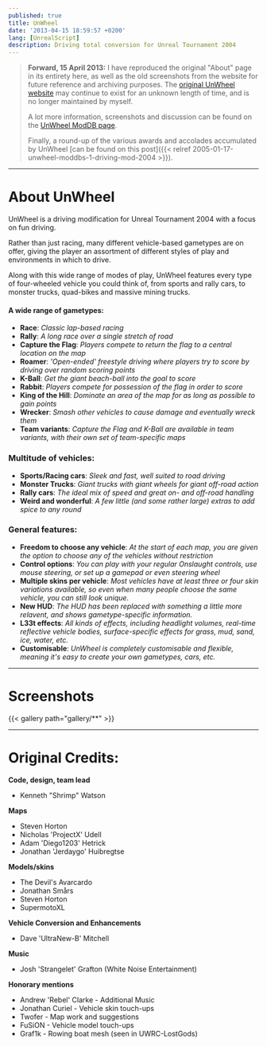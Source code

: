 ```yaml
---
published: true
title: UnWheel
date: '2013-04-15 18:59:57 +0200'
lang: [UnrealScript]
description: Driving total conversion for Unreal Tournament 2004
---
```


> **Forward, 15 April 2013:** I have reproduced the original "About" page
> in its entirety here, as well as the old screenshots from the website
> for future reference and archiving purposes. The [original UnWheel
> website](http://unwheel.beyondunreal.com) may continue to exist for an
> unknown length of time, and is no longer maintained by myself.
> 
> A lot more information, screenshots and discussion can be found on the
> [UnWheel ModDB page](http://www.moddb.com/mods/unwheel).
> 
> Finally, a round-up of the various awards and accolades accumulated by
> UnWheel [can be found on this post]({{< relref 2005-01-17-unwheel-moddbs-1-driving-mod-2004 >}}).

-----

# About UnWheel

UnWheel is a driving modification for Unreal Tournament 2004 with a
focus on fun driving.

Rather than just racing, many different vehicle-based gametypes are on
offer, giving the player an assortment of different styles of play and
environments in which to drive.

Along with this wide range of modes of play, UnWheel features every type
of four-wheeled vehicle you could think of, from sports and rally cars,
to monster trucks, quad-bikes and massive mining trucks.

#### A wide range of gametypes:

-   **Race**:
    *Classic lap-based racing*
-   **Rally**:
    *A long race over a single stretch of road*
-   **Capture the Flag**:
    *Players compete to return the flag to a central location on the
    map*
-   **Roamer**:
    *'Open-ended' freestyle driving where players try to score by
    driving over random scoring points*
-   **K-Ball**:
    *Get the giant beach-ball into the goal to score*
-   **Rabbit**:
    *Players compete for possession of the flag in order to score*
-   **King of the Hill**: 
    *Dominate an area of the map for as long as possible to gain points*
-   **Wrecker**:
    *Smash other vehicles to cause damage and eventually wreck them*
-   **Team variants**: 
    *Capture the Flag and K-Ball are available in team variants, with
    their own set of team-specific maps*

### Multitude of vehicles:

-   **Sports/Racing cars**:
    *Sleek and fast, well suited to road driving*
-   **Monster Trucks**:
    *Giant trucks with giant wheels for giant off-road action*
-   **Rally cars**:
    *The ideal mix of speed and great on- and off-road handling*
-   **Weird and wonderful**:
    *A few little (and some rather large) extras to add spice to any
    round*

### General features:

-   **Freedom to choose any vehicle**:
    *At the start of each map, you are given the option to choose any of
    the vehicles without restriction*
-   **Control options**:
    *You can play with your regular Onslaught controls, use mouse
    steering, or set up a gamepad or even steering wheel*
-   **Multiple skins per vehicle**:
    *Most vehicles have at least three or four skin variations
    available, so even when many people choose the same vehicle, you can
    still look unique.*
-   **New HUD**:
    *The HUD has been replaced with something a little more relavent,
    and shows gametype-specific information.*
-   **L33t effects**:
    *All kinds of effects, including headlight volumes, real-time
    reflective vehicle bodies, surface-specific effects for grass, mud,
    sand, ice, water, etc.*
-   **Customisable**:
    *UnWheel is completely customisable and flexible, meaning it's easy
    to create your own gametypes, cars, etc.*

-----

# Screenshots

{{< gallery path="gallery/**" >}}

-----

# Original Credits:

**Code, design, team lead**
  - Kenneth "Shrimp" Watson

**Maps**
  - Steven Horton
  - Nicholas 'ProjectX' Udell
  - Adam 'Diego1203' Hetrick
  - Jonathan 'Jerdaygo' Huibregtse
  
**Models/skins**
  - The Devil's Avarcardo
  - Jonathan Smårs
  - Steven Horton
  - SupermotoXL
  
**Vehicle Conversion and Enhancements**
  - Dave 'UltraNew-B' Mitchell
  
**Music**
  - Josh 'Strangelet' Grafton (White Noise Entertainment)
  
**Honorary mentions**
  - Andrew 'Rebel' Clarke - Additional Music
  - Jonathan Curiel - Vehicle skin touch-ups
  - Twofer - Map work and suggestions
  - FuSiON - Vehicle model touch-ups
  - Graf1k - Rowing boat mesh (seen in UWRC-LostGods)
